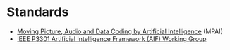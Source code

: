 # Standards
* [Moving Picture, Audio and Data Coding by Artificial Intelligence](https://mpai.community/) (MPAI)
* [IEEE P3301 Artificial Intelligence Framework (AIF) Working Group](https://sagroups.ieee.org/aifwg/)
